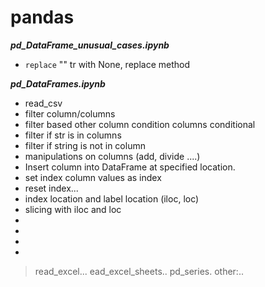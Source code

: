 # pandas
***pd_DataFrame_unusual_cases.ipynb***
- `replace` "" tr with None,   replace method

***pd_DataFrames.ipynb***
- read_csv
- filter column/columns 
- filter based other column condition columns conditional 
- filter if str is in columns
- filter if string is not in column
- manipulations on columns (add, divide ....)
- Insert column into DataFrame at specified location.
- set index column values as index
- reset index... 
- index location and label location  (iloc, loc)
- slicing with iloc and loc
- 
- 
- 
- 

> read_excel...
> ead_excel_sheets..
> pd_series.
> other:..